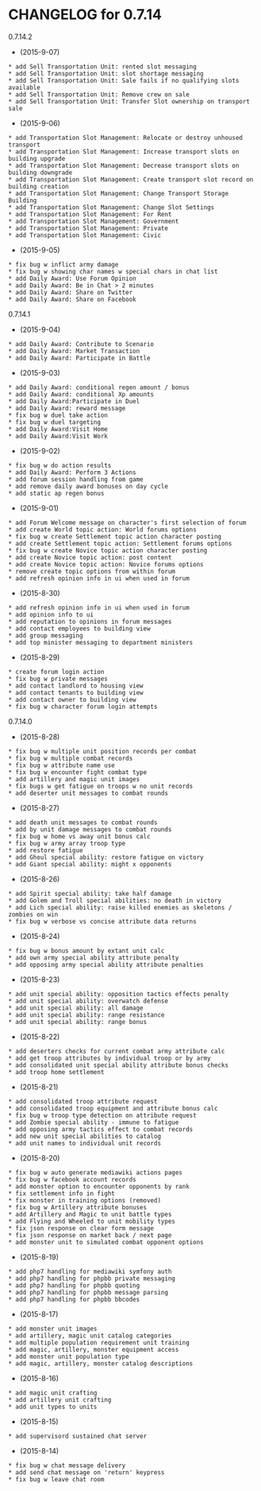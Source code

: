    CHANGELOG for 0.7.14
   ===================

   0.7.14.2

   * (2015-9-07)

    * add Sell Transportation Unit: rented slot messaging
    * add Sell Transportation Unit: slot shortage messaging
    * add Sell Transportation Unit: Sale fails if no qualifying slots available
    * add Sell Transportation Unit: Remove crew on sale
    * add Sell Transportation Unit: Transfer Slot ownership on transport sale

   * (2015-9-06)

    * add Transportation Slot Management: Relocate or destroy unhoused transport
    * add Transportation Slot Management: Increase transport slots on building upgrade
    * add Transportation Slot Management: Decrease transport slots on building downgrade
    * add Transportation Slot Management: Create transport slot record on building creation
    * add Transportation Slot Management: Change Transport Storage Building
    * add Transportation Slot Management: Change Slot Settings
    * add Transportation Slot Management: For Rent
    * add Transportation Slot Management: Government
    * add Transportation Slot Management: Private
    * add Transportation Slot Management: Civic

   * (2015-9-05)

    * fix bug w inflict army damage
    * fix bug w showing char names w special chars in chat list
    * add Daily Award: Use Forum Opinion
    * add Daily Award: Be in Chat > 2 minutes
    * add Daily Award: Share on Twitter
    * add Daily Award: Share on Facebook

   0.7.14.1

   * (2015-9-04)

    * add Daily Award: Contribute to Scenario
    * add Daily Award: Market Transaction
    * add Daily Award: Participate in Battle

   * (2015-9-03)

    * add Daily Award: conditional regen amount / bonus
    * add Daily Award: conditional Xp amounts
    * add Daily Award:Participate in Duel
    * add Daily Award: reward message
    * fix bug w duel take action
    * fix bug w duel targeting
    * add Daily Award:Visit Home
    * add Daily Award:Visit Work

   * (2015-9-02)

    * fix bug w do action results
    * add Daily Award: Perform 3 Actions
    * add forum session handling from game
    * add remove daily award bonuses on day cycle
    * add static ap regen bonus

   * (2015-9-01)

    * add Forum Welcome message on character's first selection of forum
    * add create World topic action: World forums options
    * fix bug w create Settlement topic action character posting
    * add create Settlement topic action: Settlement forums options
    * fix bug w create Novice topic action character posting
    * add create Novice topic action: post content
    * add create Novice topic action: Novice forums options
    * remove create topic options from within forum
    * add refresh opinion info in ui when used in forum

   * (2015-8-30)

    * add refresh opinion info in ui when used in forum
    * add opinion info to ui
    * add reputation to opinions in forum messages
    * add contact employees to building view
    * add group messaging
    * add top minister messaging to department ministers

   * (2015-8-29)

    * create forum login action
    * fix bug w private messages
    * add contact landlord to housing view
    * add contact tenants to building view
    * add contact owner to building view
    * fix bug w character forum login attempts

   0.7.14.0

   * (2015-8-28)

    * fix bug w multiple unit position records per combat
    * fix bug w multiple combat records
    * fix bug w attribute name use
    * fix bug w encounter fight combat type
    * add artillery and magic unit images
    * fix bugs w get fatigue on troops w no unit records
    * add deserter unit messages to combat rounds

   * (2015-8-27)

    * add death unit messages to combat rounds
    * add by unit damage messages to combat rounds
    * fix bug w home vs away unit bonus calc
    * fix bug w army array troop type
    * add restore fatigue
    * add Ghoul special ability: restore fatigue on victory
    * add Giant special ability: might x opponents

   * (2015-8-26)

    * add Spirit special ability: take half damage
    * add Golem and Troll special abilities: no death in victory
    * add Lich special ability: raise killed enemies as skeletons / zombies on win
    * fix bug w verbose vs concise attribute data returns

   * (2015-8-24)

    * fix bug w bonus amount by extant unit calc
    * add own army special ability attribute penalty
    * add opposing army special ability attribute penalties

   * (2015-8-23)

    * add unit special ability: opposition tactics effects penalty
    * add unit special ability: overwatch defense
    * add unit special ability: all damage
    * add unit special ability: range resistance
    * add unit special ability: range bonus

   * (2015-8-22)

    * add deserters checks for current combat army attribute calc
    * add get troop attributes by individual troop or by army
    * add consolidated unit special ability attribute bonus checks
    * add troop home settlement

   * (2015-8-21)

    * add consolidated troop attribute request
    * add consolidated troop equipment and attribute bonus calc
    * fix bug w troop type detection on attribute request
    * add Zombie special ability - immune to fatigue
    * add opposing army tactics effect to combat records
    * add new unit special abilities to catalog
    * add unit names to individual unit records

   * (2015-8-20)

    * fix bug w auto generate mediawiki actions pages
    * fix bug w facebook account records
    * add monster option to encounter opponents by rank
    * fix settlement info in fight
    * fix monster in training options (removed)
    * fix bug w Artillery attribute bonuses
    * add Artillery and Magic to unit battle types
    * add Flying and Wheeled to unit mobility types
    * fix json response on clear form message
    * fix json response on market back / next page
    * add monster unit to simulated combat opponent options

   * (2015-8-19)

    * add php7 handling for mediawiki symfony auth
    * add php7 handling for phpbb private messaging
    * add php7 handling for phpbb quoting
    * add php7 handling for phpbb message parsing
    * add php7 handling for phpbb bbcodes

   * (2015-8-17)

    * add monster unit images
    * add artillery, magic unit catalog categories
    * add multiple population requirement unit training
    * add magic, artillery, monster equipment access
    * add monster unit population type
    * add magic, artillery, monster catalog descriptions

   * (2015-8-16)

    * add magic unit crafting
    * add artillery unit crafting
    * add unit types to units

   * (2015-8-15)

    * add supervisord sustained chat server

   * (2015-8-14)

    * fix bug w chat message delivery
    * add send chat message on 'return' keypress
    * fix bug w leave chat room
